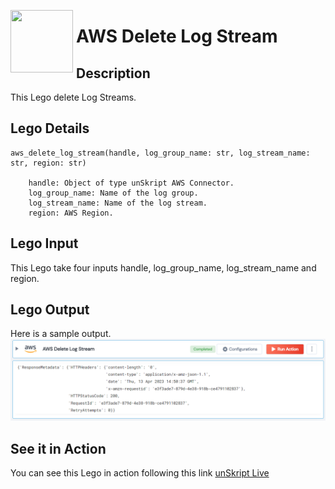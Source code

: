 [<img align="left" src="https://unskript.com/assets/favicon.png" width="100" height="100" style="padding-right: 5px">](https://unskript.com/assets/favicon.png) 
<h1>AWS Delete Log Stream</h1>

## Description
This Lego delete Log Streams.


## Lego Details

    aws_delete_log_stream(handle, log_group_name: str, log_stream_name: str, region: str)

        handle: Object of type unSkript AWS Connector.
        log_group_name: Name of the log group.
        log_stream_name: Name of the log stream.
        region: AWS Region.

## Lego Input
This Lego take four inputs handle, log_group_name, log_stream_name and region.

## Lego Output
Here is a sample output.
<img src="./1.png">

## See it in Action

You can see this Lego in action following this link [unSkript Live](https://us.app.unskript.io)